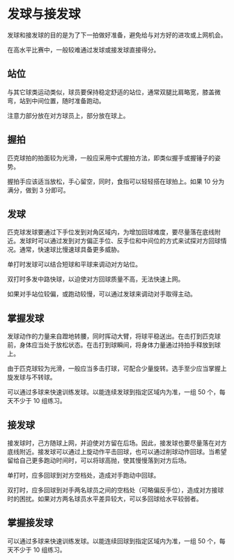 # 发球与接发球

发球和接发球的目的是为了下一拍做好准备，避免给与对方好的进攻或上网机会。

在高水平比赛中，一般较难通过发球或接发球直接得分。

## 站位

与其它球类运动类似，球员要保持稳定舒适的站位，通常双腿比肩略宽，膝盖微弯，站到中间位置，随时准备跑动。

注意力部分放在对方球员上，部分放在球上。

## 握拍

匹克球拍的拍面较为光滑，一般应采用中式握拍方法，即类似握手或握锤子的姿势。

握拍手应该适当放松，手心留空，同时，食指可以轻轻搭在球拍上。如果 10 分为满分，做到 3 分即可。

## 发球

匹克球发球要通过下手位发到对角区域内，为增加回球难度，要尽量落在底线附近。发球时可以通过发到对方偏正手位、反手位和中间位的方式来试探对方回球情况。通常，快速球比慢速球具备更多威胁。

单打时发球可以结合短球和平球来调动对方站位。

双打时多发中路快球，以迫使对方回球质量不高，无法快速上网。

如果对手站位较偏，或跑动较慢，可以通过发球来调动对手取得主动。

## 掌握发球

发球动作的力量来自蹬地转腰，同时挥动大臂，将球平稳送出。在击打到匹克球前，身体应当处于放松状态。在击打到球瞬间，将身体力量通过持拍手释放到球上。

由于匹克球较为光滑，一般应当多击打球，可配合少量旋转。选手至少应当掌握上旋发球与不转球。

可以通过多球来快速训练发球。以能连续发球到指定区域内为准，一组 50 个，每天不少于 10 组练习。

## 接发球

接发球时，己方随球上网，并迫使对方留在后场。因此，接发球也要尽量落在对方底线附近。接发球可以通过上旋动作平击回球，也可以通过削球动作回球。当希望留给自己更多跑动时间时，可以将球高抛，使其慢慢落到对方后场。

单打时，应多回球到对方空档处，造成对手跑动中回球。

双打时，应多回球到对手两名球员之间的空档处（可略偏反手位），造成对方接球时的困扰。如果对方两名球员水平差异较大，可以多回球给水平较弱者。

## 掌握接发球

可以通过多球来快速训练发球。以能连续回球到指定区域内为准，一组 50 个，每天不少于 10 组练习。
